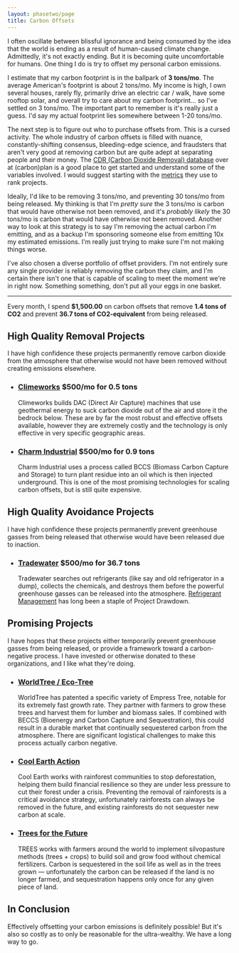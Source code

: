 ```yaml
---
layout: phasetwo/page
title: Carbon Offsets
---
```


I often oscillate between blissful ignorance and being consumed by the idea that the world is ending as a result of human-caused climate change. Admittedly, it's not exactly ending. But it is becoming quite uncomfortable for humans. One thing I do is try to offset my personal carbon emissions.

I estimate that my carbon footprint is in the ballpark of **3 tons/mo**. The average American's footprint is about 2 tons/mo. My income is high, I own several houses, rarely fly, primarily drive an electric car / walk, have some rooftop solar, and overall try to care about my carbon footprint... so I've settled on 3 tons/mo. The important part to remember is it's really just a guess. I'd say my actual footprint lies somewhere between 1-20 tons/mo.

The next step is to figure out who to purchase offsets from. This is a cursed activity. The whole industry of carbon offsets is filled with nuance, constantly-shifting consensus, bleeding-edge science, and fraudsters that aren't very good at removing carbon but are quite adept at separating people and their money. The [CDR (Carbon Dioxide Removal) database](https://carbonplan.org/research/cdr-database) over at (carbon)plan is a good place to get started and understand some of the variables involved. I would suggest starting with the [metrics](https://carbonplan.org/research/cdr-database/methods) they use to rank projects.

Ideally, I'd like to be removing 3 tons/mo, and preventing 30 tons/mo from being released. My thinking is that I'm _pretty sure_ the 3 tons/mo is carbon that would have otherwise not been removed, and it's _probably likely_ the 30 tons/mo is carbon that would have otherwise not been removed. Another way to look at this strategy is to say I'm removing the actual carbon I'm emitting, and as a backup I'm sponsoring someone else from emitting 10x my estimated emissions. I'm really just trying to make sure I'm not making things worse.

I've also chosen a diverse portfolio of offset providers. I'm not entirely sure any single provider is reliably removing the carbon they claim, and I'm certain there isn't one that is capable of scaling to meet the moment we're in right now. Something something, don't put all your eggs in one basket.

----

Every month, I spend **$1,500.00** on carbon offsets that remove **1.4 tons of CO2** and prevent **36.7 tons of CO2-equivalent** from being released.

## High Quality Removal Projects

I have high confidence these projects permanently remove carbon dioxide from the atmosphere that otherwise would not have been removed without creating emissions elsewhere.

<ul class="nonprofits">
  <li>
  <h3><a href="https://climeworks.com/invitation/Jy04DG0A">Climeworks</a> $500/mo for 0.5 tons</h3>
  <p>Climeworks builds DAC (Direct Air Capture) machines that use geothermal energy to suck carbon dioxide out of the air and store it the bedrock below. These are by far the most robust and effective offsets available, however they are extremely costly and the technology is only effective in very specific geographic areas.</p>
  </li>
  <li>
  <h3><a href="https://charmindustrial.com/">Charm Industrial</a> $500/mo for 0.9 tons</h3>
  <p>Charm Industrial uses a process called BCCS (Biomass Carbon Capture and Storage) to turn plant residue into an oil which is then injected underground. This is one of the most promising technologies for scaling carbon offsets, but is still quite expensive.</p>
  </li>
</ul>

## High Quality Avoidance Projects

I have high confidence these projects permanently prevent greenhouse gasses from being released that otherwise would have been released due to inaction.

<ul class="nonprofits">
  <li>
  <h3><a href="https://tradewater.us">Tradewater</a> $500/mo for 36.7 tons</h3>
  <p>Tradewater searches out refrigerants (like say and old refrigerator in a dump), collects the chemicals, and destroys them before the powerful greenhouse gasses can be released into the atmosphere. <a href="https://drawdown.org/solutions/refrigerant-management">Refrigerant Management</a> has long been a staple of Project Drawdown.</p>
  </li>
</ul>

## Promising Projects

I have hopes that these projects either temporarily prevent greenhouse gasses from being released, or provide a framework toward a carbon-negative process. I have invested or otherwise donated to these organizations, and I like what they're doing.

<ul class="nonprofits">
  <li>
  <h3><a href="https://www.worldtree.eco/">WorldTree / Eco-Tree</a></h3>
  <p>WorldTree has patented a specific variety of Empress Tree, notable for its extremely fast growth rate. They partner with farmers to grow these trees and harvest them for lumber and biomass sales. If combined with BECCS (Bioenergy and Carbon Capture and Sequestration), this could result in a durable market that continually sequestered carbon from the atmosphere. There are significant logistical challenges to make this process actually carbon negative.</p>
  </li>
  <li>
  <h3><a href="https://www.coolearth.org/">Cool Earth Action</a></h3>
  <p>Cool Earth works with rainforest communities to stop deforestation, helping them build financial resilience so they are under less pressure to cut their forest under a crisis. Preventing the removal of rainforests is a critical avoidance strategy, unfortunately rainforests can always be removed in the future, and existing rainforests do not sequester new carbon at scale.</p>
  </li>
  <li>
  <h3><a href="https://trees.org">Trees for the Future</a></h3>
  <p>TREES works with farmers around the world to implement silvopasture methods (trees + crops) to build soil and grow food without chemical fertilizers. Carbon is sequestered in the soil life as well as in the trees grown — unfortunately the carbon can be released if the land is no longer farmed, and sequestration happens only once for any given piece of land.</p>
  </li>
</ul>

## In Conclusion

Effectively offsetting your carbon emissions is definitely possible! But it's also so costly as to only be reasonable for the ultra-wealthy. We have a long way to go.

